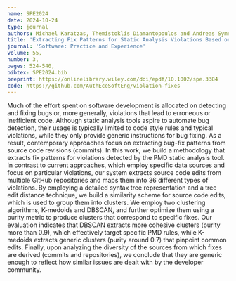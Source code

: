 ```yaml
---
name: SPE2024
date: 2024-10-24
type: journal
authors: Michael Karatzas, Themistoklis Diamantopoulos and Andreas Symeonidis
title: 'Extracting Fix Patterns for Static Analysis Violations Based on Collective Developer Knowledge'
journal: 'Software: Practice and Experience'
volume: 55,
number: 3,
pages: 524-540,
bibtex: SPE2024.bib
preprint: https://onlinelibrary.wiley.com/doi/epdf/10.1002/spe.3384
code: https://github.com/AuthEceSoftEng/violation-fixes
---
```


Much of the effort spent on software development is allocated on detecting and fixing bugs or, more generally,
violations that lead to erroneous or inefficient code. Although static analysis tools aspire to automate bug
detection, their usage is typically limited to code style rules and typical violations, while they only provide
generic instructions for bug fixing. As a result, contemporary approaches focus on extracting bug-fix patterns
from source code revisions (commits). In this work, we build a methodology that extracts fix patterns for
violations detected by the PMD static analysis tool. In contrast to current approaches, which employ specific
data sources and focus on particular violations, our system extracts source code edits from multiple GitHub
repositories and maps them into 36 different types of violations. By employing a detailed syntax tree
representation and a tree edit distance technique, we build a similarity scheme for source code edits, which
is used to group them into clusters. We employ two clustering algorithms, K-medoids and DBSCAN, and further
optimize them using a purity metric to produce clusters that correspond to specific fixes. Our evaluation
indicates that DBSCAN extracts more cohesive clusters (purity more than 0.9), which effectively target specific
PMD rules, while K-medoids extracts generic clusters (purity around 0.7) that pinpoint common edits. Finally,
upon analyzing the diversity of the sources from which fixes are derived (commits and repositories), we
conclude that they are generic enough to reflect how similar issues are dealt with by the developer community.
